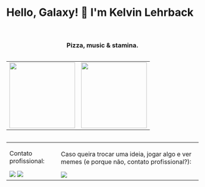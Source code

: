 # Hello, Galaxy! 👋 I'm Kelvin Lehrback
<br>
<h3 align="center"> 
	Pizza, music & stamina.
</h3>

<p align="center">
<table align='left'>
  <row>
    <td>
     <!-- Card -->
      <img height="172" src="https://github-readme-stats.vercel.app/api?username=GodKelvin&show_icons=true&theme=radical"/>
    </td>
    <td>
      <img height="172" src="https://github-readme-stats-eight-theta.vercel.app/api/top-langs/?username=GodKelvin&layout=compact&langs_count=8&theme=radical"/>
    </td>
  </row>
</table>
</p>

<p align="center">
<table align='left'>
  <row>
    <td>
        <!-- Card -->
        <p>Contato profissional: </P>
        <a href = "mailto:kelvinlg.contato@gmail.com"><img src="https://img.shields.io/badge/-Gmail-%23333?style=for-the-badge&logo=gmail&logoColor=red" target="_blank"></a>
        <a href="https://www.linkedin.com/in/rafaella-ballerini-45875016a" target="_blank"><img src="https://img.shields.io/badge/-LinkedIn-%230077B5?style=for-the-badge&logo=linkedin&logoColor=white" target="_blank"></a>
    </td>
    <td>
        <p>Caso queira trocar uma ideia, jogar algo e ver memes (e porque não, contato profissional?):</P>
         <a href="https://discord.gg/SWfdDhNhzp" target="_blank"><img src="https://img.shields.io/badge/Discord-7289DA?style=for-the-badge&logo=discord&logoColor=white" target="_blank"></a> 
    </td>
  </row>
</table>
</p>
<!--
**GodKelvin/GodKelvin** is a ✨ _special_ ✨ repository because its `README.md` (this file) appears on your GitHub profile.

Here are some ideas to get you started:

- 🔭 I’m currently working on ...
- 🌱 I’m currently learning ...
- 👯 I’m looking to collaborate on ...
- 🤔 I’m looking for help with ...
- 💬 Ask me about ...
- 📫 How to reach me: ...
- 😄 Pronouns: ...
- ⚡ Fun fact: ...
-->
